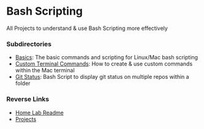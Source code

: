 # Bash Scripting
All Projects to understand & use Bash Scripting more effectively

### Subdirectories
- [Basics](./Basics/Basics.md): The basic commands and scripting for Linux/Mac bash scripting
- [Custom Terminal Commands](./Custom_Terminal_Commands/Custom_Terminal_Commands.md): How to create & use custom commands within the Mac terminal
- [Git Status](./Git_Status/Git_Status.md): Bash Script to display git status on multiple repos within a folder

### Reverse Links
- [Home Lab Readme](../../README.md)
- [Projects](../Projects.md)